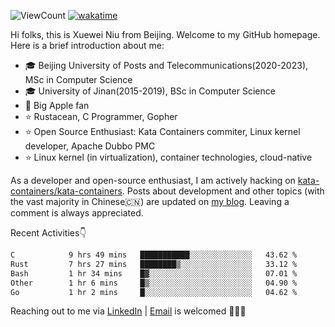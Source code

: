 ![ViewCount](https://views.whatilearened.today/views/github/<justxuewei>/<justxuewei>.svg) [![wakatime](https://wakatime.com/badge/user/018eae19-2c35-4919-be43-56bc26b446d9.svg)](https://wakatime.com/@018eae19-2c35-4919-be43-56bc26b446d9)

Hi folks, this is Xuewei Niu from Beijing. Welcome to my GitHub homepage.
Here is a brief introduction about me:

- 🎓 Beijing University of Posts and Telecommunications(2020-2023), MSc in Computer Science
- 🎓 University of Jinan(2015-2019), BSc in Computer Science
- 📱 Big Apple fan
- ⭐️ Rustacean, C Programmer, Gopher
- ⭐️ Open Source Enthusiast: Kata Containers commiter, Linux kernel developer, Apache Dubbo PMC
- ⭐ Linux kernel (in virtualization), container technologies, cloud-native

As a developer and open-source enthusiast, I am actively hacking on
[kata-containers/kata-containers](https://github.com/kata-containers/kata-containers). Posts about development and other topics
(with the vast majority in Chinese🇨🇳) are updated on [my blog](https://nxw.name). Leaving a
comment is always appreciated.

Recent Activities👇

<!--START_SECTION:waka-->

```txt
C            9 hrs 49 mins   ███████████░░░░░░░░░░░░░░   43.62 %
Rust         7 hrs 27 mins   ████████▒░░░░░░░░░░░░░░░░   33.12 %
Bash         1 hr 34 mins    █▓░░░░░░░░░░░░░░░░░░░░░░░   07.01 %
Other        1 hr 6 mins     █▒░░░░░░░░░░░░░░░░░░░░░░░   04.90 %
Go           1 hr 2 mins     █░░░░░░░░░░░░░░░░░░░░░░░░   04.62 %
```

<!--END_SECTION:waka-->

Reaching out to me via [LinkedIn](https://www.linkedin.com/in/justxuewei) | [Email](mailto:justxuewei@apache.org) is welcomed 🤟🤟🤟
